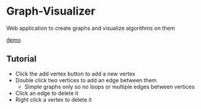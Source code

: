 # Graph-Visualizer
Web application to create graphs and visualize algorithms on them

[demo](https://sanbornpnguyen.github.io/Graph-Visualizer/)

## Tutorial
* Click the add vertex button to add a new vertex
* Double click two vertices to add an edge between them
  * Simple graphs only so no loops or multiple edges between vertices
* Click an edge to delete it
* Right click a vertex to delete it
